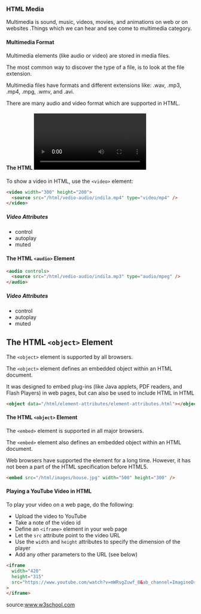 ### HTML Media

Multimedia is sound, music, videos, movies, and animations on web or on websites .Things which we can hear and see come to multimedia category.

#### Multimedia Format

Multimedia elements (like audio or video) are stored in media files.

The most common way to discover the type of a file, is to look at the file extension.

Multimedia files have formats and different extensions like: .wav, .mp3, .mp4, .mpg, .wmv, and .avi.

There are many audio and video format which are supported in HTML.

#### The HTML <video> Element

To show a video in HTML, use the `<video>` element:

```html
<video width="300" height="200">
  <source src="/html/vedio-audio/indila.mp4" type="video/mp4" />
</video>
```

##### Video Attributes

- control
- autoplay
- muted

#### The HTML `<audio>` Element

```html
<audio controls>
  <source src="/html/vedio-audio/indila.mp3" type="audio/mpeg" />
</audio>
```

##### Video Attributes

- control
- autoplay
- muted

## The HTML `<object>` Element

The `<object>` element is supported by all browsers.

The `<object>` element defines an embedded object within an HTML document.

It was designed to embed plug-ins (like Java applets, PDF readers, and Flash Players) in web pages, but can also be used to include HTML in HTML

```html
<object data="/html/element-attributes/element-attributes.html"></object>
```

#### The HTML `<object>` Element

The `<embed>` element is supported in all major browsers.

The `<embed>` element also defines an embedded object within an HTML document.

Web browsers have supported the <embed> element for a long time. However, it has not been a part of the HTML specification before HTML5.

```html
<embed src="/html/images/house.jpg" width="500" height="300" />
```

#### Playing a YouTube Video in HTML

To play your video on a web page, do the following:

- Upload the video to YouTube
- Take a note of the video id
- Define an `<iframe>` element in your web page
- Let the `src` attribute point to the video URL
- Use the `width` and `height` attributes to specify the dimension of the player
- Add any other parameters to the URL (see below)

```html
<iframe
  width="420"
  height="315"
  src="https://www.youtube.com/watch?v=mWRsgZuwf_8&ab_channel=ImagineDragonsVEVO"
>
</iframe>
```

source:www.w3school.com
